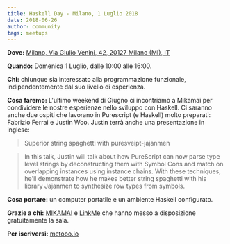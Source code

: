 ```yaml
---
title: Haskell Day - Milano, 1 Luglio 2018
date: 2018-06-26
author: community
tags: meetups
---
```


**Dove:** [Milano, Via Giulio Venini, 42, 20127 Milano (MI), IT](https://goo.gl/maps/RDsqdRRbWHn)

**Quando:** Domenica 1 Luglio, dalle 10:00 alle 16:00.

**Chi:** chiunque sia interessato alla programmazione funzionale, indipendentemente dal suo livello di esperienza.

**Cosa faremo:** L'ultimo weekend di Giugno ci incontriamo a Mikamai per condividere le nostre esperienze nello sviluppo con Haskell. Ci saranno anche due ospiti che lavorano in Purescript (e Haskell) molto preparati: Fabrizio Ferrai e Justin Woo. 
                 Justin terrà anche una presentazione in inglese:
                 
> Superior string spaghetti with puresveipt-jajanmen
 
> In this talk, Justin will talk about how PureScript can now parse type level strings by deconstructing them with Symbol Cons and match on overlapping instances using instance chains. With these techniques, he'll demonstrate how he makes better string spaghetti with his library Jajanmen to synthesize row types from symbols.​
 

**Cosa portare:** un computer portatile e un ambiente Haskell configurato.

**Grazie a chi:** [MIKAMAI](https://www.mikamai.com/) e [LinkMe](http://www.linkme.it/) che hanno messo a disposizione gratuitamente la sala.

**Per iscriversi:** [metooo.io](https://www.metooo.io/e/haskell-day-milano-1-luglio-2018)
